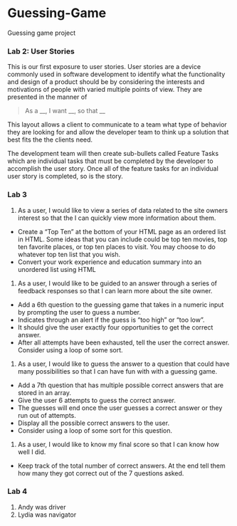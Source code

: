 # Guessing-Game
Guessing game project

### Lab 2: User Stories
This is our first exposure to user stories. User stories are a device commonly used in software development to identify what the functionality and design of a product should be by considering the interests and motivations of people with varied multiple points of view. They are presented in the manner of

>As a __, I want __, so that __

This layout allows a client to communicate to a team what type of behavior they are looking for and allow the developer team to think up a solution that best fits the the clients need.

The development team will then create sub-bullets called Feature Tasks which are individual tasks that must be completed by the developer to accomplish the user story. Once all of the feature tasks for an individual user story is completed, so is the story.

### Lab 3

1. As a user, I would like to view a series of data related to the site owners interest so that the I can quickly view more information about them.
  * Create a “Top Ten” at the bottom of your HTML page as an ordered list in HTML. Some ideas that you can include could be top ten movies, top ten favorite places, or top ten places to visit. You may choose to do whatever top ten list that you wish.
  * Convert your work experience and education summary into an unordered list using HTML
1. As a user, I would like to be guided to an answer through a series of feedback responses so that I can learn more about the site owner.
  * Add a 6th question to the guessing game that takes in a numeric input by prompting the user to guess a number.
  * Indicates through an alert if the guess is “too high” or “too low”.
  * It should give the user exactly four opportunities to get the correct answer.
  * After all attempts have been exhausted, tell the user the correct answer. Consider using a loop of some sort.
1. As a user, I would like to guess the answer to a question that could have many possibilities so that I can have fun with with a guessing game.
  * Add a 7th question that has multiple possible correct answers that are stored in an array.
  * Give the user 6 attempts to guess the correct answer.
  * The guesses will end once the user guesses a correct answer or they run out of attempts.
  * Display all the possible correct answers to the user.
  * Consider using a loop of some sort for this question.
1. As a user, I would like to know my final score so that I can know how well I did.
  * Keep track of the total number of correct answers. At the end tell them how many they got correct out of the 7 questions asked.

  ### Lab 4
  1. Andy was driver
  1. Lydia was navigator 